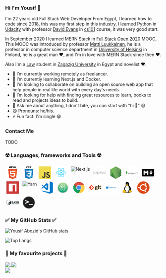 ### Hi I'm Yousif 👋

I'm 22 years old Full Stack Web Developer From Egypt, I learned how to code since 2018, this was my first step in this industry, I learned Python in [Udacity](https://www.udacity.com/) with professor [David Evans](http://www.cs.virginia.edu/~evans/) in [cs101](http://www.cs.virginia.edu/~evans/courses/cs101/) course, it was very good start.
<br>

In September 2020 I learned MERN Stack in [Full Stack Open 2020](https://fullstackopen.com/en/) MOOC, This MOOC was introduced by professor [Matti Luukkainen](https://github.com/mluukkai), he is a professor in computer science department in [University of Helsinki](https://www.helsinki.fi/en) in Finland, he is a great man :heart:, and I'm in love with MERN Stack since then :heart:.
<br>

Also I'm a [Law](http://www.law.zu.edu.eg/faculty/default) student in [Zagazig University](http://www.zu.edu.eg/) in Egypt and novelist :heart:.

- 🔭 I’m currently working remotely as freelancer.
- 🌱 I’m currently learning Next.js and Docker.
- 👯 I’m looking to collaborate on building an open source web app that help people in real life world with every day's needs.
- 🤔 I’m looking for help with finding great resources to learn, books to read and projects ideas to build.
- 💬 Ask me about anything, I don't bite, you can start with "hi 👋" 😅
- 😄 Pronouns: he/his.
- ⚡ Fun fact: I'm single 😁

### Contact Me

TODO

### ☢️ Languages, frameworks and Tools ☢️

<p align="left">
<img src="https://raw.githubusercontent.com/github/explore/80688e429a7d4ef2fca1e82350fe8e3517d3494d/topics/html/html.png" alt="HTML" height="40" style="vertical-align:top; margin:4px">
<img src="https://raw.githubusercontent.com/github/explore/80688e429a7d4ef2fca1e82350fe8e3517d3494d/topics/css/css.png" alt="CSS" height="40" style="vertical-align:top; margin:4px">
<img src="https://raw.githubusercontent.com/github/explore/80688e429a7d4ef2fca1e82350fe8e3517d3494d/topics/javascript/javascript.png" alt="Javascript" height="40" style="vertical-align:top; margin:4px">
<img src="https://raw.githubusercontent.com/github/explore/80688e429a7d4ef2fca1e82350fe8e3517d3494d/topics/react/react.png" alt="React" height="40" style="vertical-align:top; margin:4px">
<img src="https://camo.githubusercontent.com/92ec9eb7eeab7db4f5919e3205918918c42e6772562afb4112a2909c1aaaa875/68747470733a2f2f6173736574732e76657263656c2e636f6d2f696d6167652f75706c6f61642f76313630373535343338352f7265706f7369746f726965732f6e6578742d6a732f6e6578742d6c6f676f2e706e67" alt="Next.js" height="40" style="vertical-align:top; margin:4px">
<img src="https://raw.githubusercontent.com/github/explore/80688e429a7d4ef2fca1e82350fe8e3517d3494d/topics/express/express.png" alt="Express" height="40" style="vertical-align:top; margin:4px">
<img src="https://raw.githubusercontent.com/github/explore/80688e429a7d4ef2fca1e82350fe8e3517d3494d/topics/nodejs/nodejs.png" alt="Node.js" height="40" style="vertical-align:top; margin:4px">
<img src="https://raw.githubusercontent.com/github/explore/80688e429a7d4ef2fca1e82350fe8e3517d3494d/topics/mongodb/mongodb.png" alt="MongoDB" height="40" style="vertical-align:top; margin:4px">
<img src="https://raw.githubusercontent.com/github/explore/80688e429a7d4ef2fca1e82350fe8e3517d3494d/topics/markdown/markdown.png" alt="Markdown" height="40" style="vertical-align:top; margin:4px">
<img src="https://raw.githubusercontent.com/github/explore/80688e429a7d4ef2fca1e82350fe8e3517d3494d/topics/npm/npm.png" alt="NPM" height="40" style="vertical-align:top; margin:4px">
<img src="https://github.com/yarnpkg/assets/raw/master/yarn-kitten-full.png?raw=true" alt="Yarn" height="40" style="vertical-align:top; margin:4px">
<img src="https://raw.githubusercontent.com/github/explore/80688e429a7d4ef2fca1e82350fe8e3517d3494d/topics/visual-studio-code/visual-studio-code.png" alt="VS Code" height="40" style="vertical-align:top; margin:4px">
<img src="https://raw.githubusercontent.com/github/explore/80688e429a7d4ef2fca1e82350fe8e3517d3494d/topics/atom/atom.png" alt="Atom" height="40" style="vertical-align:top; margin:4px">
<img src="https://raw.githubusercontent.com/github/explore/80688e429a7d4ef2fca1e82350fe8e3517d3494d/topics/chrome/chrome.png" alt="Chrome" height="40" style="vertical-align:top; margin:4px">
<img src="https://raw.githubusercontent.com/github/explore/80688e429a7d4ef2fca1e82350fe8e3517d3494d/topics/git/git.png" alt="Git" height="40" style="vertical-align:top; margin:4px">
<img src="https://raw.githubusercontent.com/github/explore/80688e429a7d4ef2fca1e82350fe8e3517d3494d/topics/windows/windows.png" alt="Windows" height="40" style="vertical-align:top; margin:4px">
<img src="https://raw.githubusercontent.com/github/explore/80688e429a7d4ef2fca1e82350fe8e3517d3494d/topics/linux/linux.png" alt="Linux" height="40" style="vertical-align:top; margin:4px">
<img src="https://raw.githubusercontent.com/github/explore/80688e429a7d4ef2fca1e82350fe8e3517d3494d/topics/ubuntu/ubuntu.png" alt="Ubuntu" height="40" style="vertical-align:top; margin:4px">
<img src="https://raw.githubusercontent.com/github/explore/80688e429a7d4ef2fca1e82350fe8e3517d3494d/topics/bash/bash.png" alt="Bash" height="40" style="vertical-align:top; margin:4px">
<img src="https://raw.githubusercontent.com/github/explore/d92924b1d925bb134e308bd29c9de6c302ed3beb/topics/terminal/terminal.png" alt="Terminal" height="40" style="vertical-align:top; margin:4px">
</p>

### ✅ My GitHub Stats ✅

![Yousif Abozid's GitHub stats](https://github-readme-stats.vercel.app/api?username=YousifAbozid&count_private=true&include_all_commits=true&show_icons=true&theme=radical&hide=stars)

![Top Langs](https://github-readme-stats.vercel.app/api/top-langs/?username=YousifAbozid&layout=compact&theme=radical)

### 🔱 My favourite projects 🔱

<a href="https://github.com/YousifAbozid/AsgardMarket">
  <img align="center" src="https://github-readme-stats.vercel.app/api/pin/?username=YousifAbozid&repo=AsgardMarket&show_owner=true&theme=radical" />
</a>
<a href="https://github.com/YousifAbozid/Memories">
  <img align="center" src="https://github-readme-stats.vercel.app/api/pin/?username=YousifAbozid&repo=Memories&show_owner=true&theme=radical" />
</a>
<br>
<a href="https://github.com/YousifAbozid/UrlShrinker">
  <img align="center" src="https://github-readme-stats.vercel.app/api/pin/?username=YousifAbozid&repo=UrlShrinker&show_owner=true&theme=radical" />
</a>
